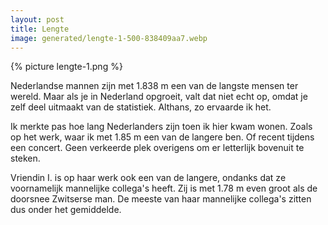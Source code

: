 ```yaml
---
layout: post
title: Lengte
image: generated/lengte-1-500-838409aa7.webp
---
```


{% picture lengte-1.png %}

Nederlandse mannen zijn met 1.838 m een van de langste mensen ter wereld. Maar als je in Nederland opgroeit, valt dat niet echt op, omdat je zelf deel uitmaakt van de statistiek. Althans, zo ervaarde ik het.

Ik merkte pas hoe lang Nederlanders zijn toen ik hier kwam wonen. Zoals op het werk, waar ik met 1.85 m een van de langere ben. Of recent tijdens een concert. Geen verkeerde plek overigens om er letterlijk bovenuit te steken.

Vriendin I. is op haar werk ook een van de langere, ondanks dat ze voornamelijk mannelijke collega's heeft. Zij is met 1.78 m even groot als de doorsnee Zwitserse man. De meeste van haar mannelijke collega's zitten dus onder het gemiddelde.

